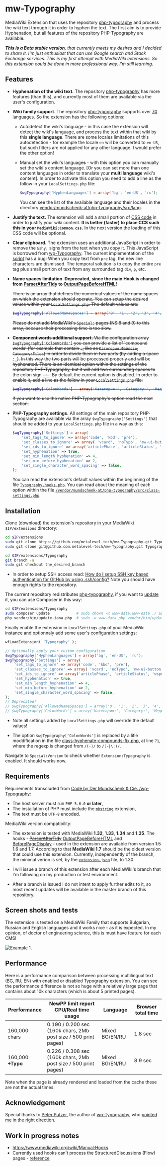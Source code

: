 # mw-Typography

MediaWiki Extension that uses the repository [php-typography](https://github.com/mundschenk-at/php-typography) and process the wiki text through it in order to hyphen the text. The first aim is to provide Hyphenation, but all features of the repository PHP-Typography are available.

***This is a Beta stable version**, that currently meets my desires and I decided to share it. I'm just enthusiast that can use Google search and Stack Exchange services. This is my first attempt with MediaWiki extensions. So this extension could be done in more professional way. I'm still learning.*

## Features

* **Hyphenation of the wiki text.** The repository [php-typography](https://github.com/mundschenk-at/php-typography) has more features (than this), and currently most of them are available via the user's configuration.

* **Wiki family support**. The repository [php-typography](https://github.com/mundschenk-at/php-typography) supports over [70 languages](vendor/mundschenk-at/php-typography/src/lang). So the extension has the following options:

  * Autodetect the wiki's language - in this case the extension will detect the wiki's language, and process the text within that wiki by this **single language**. There are some locales limitations of this autodetection - for example the locale `en` will be converted to `en-US`, but such filters are not applied for any other language. I would prefer the other option!

  * Manual set the wiki's language**s** - with this option you can manually set the wiki's content language. [Or you can set more than one content languages in order to translate your **multi language** wiki's content]. In order to activate this option you need to add a line as the follow in your `LocalSettings.php` file:

    ````php
    $wgTypography['HyphenLanguages'] = array('bg', 'en-US', 'ru');
    ````

     You can see the list of the available language and their locales in the directory [vendor/mundschenk-at/php-typography/src/lang](vendor/mundschenk-at/php-typography/src/lang).

* **Justify the text.** The extension will add a small portion of [CSS code](modules/TypographyStyle.css) in order to justify your wiki content. **It is better (faster) to place CCS such this in your `MediaWiki:Common.css`.** In the next version the loading of this CSS code will be optional.

* **Clear clipboard.** The extension uses an additional JavaScript in order to remove the `&shy;` signs from the text when you copy it. This JavaScript is borrowed from [wp-Typography](https://wordpress.org/plugins/wp-typography/). The current implementation of the [script](/modules) has a bug: When you copy text from `pre` tag, the new line characters are dismissed. The temporal solution is to copy the entire `pre` tag plus small portion of text from any surrounded tag `div`, `p`, etc.

* **Name spaces limitation. Deprecated, since the main Hook is changed from [ParserAfterTidy](https://www.mediawiki.org/wiki/Manual:Hooks/ParserAfterTidy) to [OutputPageBeforeHTML](https://www.mediawiki.org/wiki/Manual:Hooks/OutputPageBeforeHTML)!**

  <s>There is an array that defines the numerical values of the name spaces on which the extension should operate. You can setup the desired values within your `LocalSettings.php`. The default values are:

  ````php
  $wgTypography['AllowedNameSpaces'] = array('0', '1', '2', '3', '4', '5', '6', '7', '10', '11', '12', '13', '14', '15');
  ````

  Please do not add MediaWiki's `Special:` pages (NS 8 and 9) to this array, because their processing time is too slow.</s>

* <s>**Component words additional support.** Via the configuration array `$wgTypography['ColonWords']` you can provide a list of  'compound words' (for example that contain `:`, like as `Категория:Файлове`, `Category:Files`) in order to divide them in two parts (by adding a space `:_`). In this way the two parts will be processed properly and will be hyphenated. There is an identical option within the settings of the repository PHP-Typography, but it will add two surrounding spaces to the colon sign `_:_`. By default the current option is disabled. In order to enable it, add a line as the follow in your `LocalSettings.php` file:

   ````php
   $wgTypography['ColonWords'] = array('Категория:', 'Category:', 'МедияУики:', 'MediaWiki:', 'Extension:');
   ````

   If you want to use the native PHP-Typography's option read the next section.</s>

* **PHP-Typography settings.** All settings of the main repository PHP-Typography are available via the array `$wgTypography['Settings']` that should be added to your `LocalSettings.php` file in a way as this:

  ````php
  $wgTypography['Settings'] = array(
      'set_tags_to_ignore' => array('code', 'kbd', 'pre'),
      'set_classes_to_ignore' => array( 'vcard', 'noTypo', 'mw-ui-button', 'mw-whatlinkshere-list'),
      'set_ids_to_ignore' => array('articlePhase', 'articleStatus', 'wspmTable', 'articleBelongsTo'),
      'set_hyphenation' => true,
      'set_min_length_hyphenation' => 4,
      'set_min_before_hyphenation' => 2,
      'set_single_character_word_spacing' => false,
  );
  ````
  
  You can read the extension's default values within the beginning of the file [`Typography.hooks.php`](/Typography.hooks.php). You can read about the meaning of each option within the file [`/vendor/mundschenk-at/php-typography/src/class-settings.php`](vendor/mundschenk-at/php-typography/src/class-settings.php).

## Installation

Clone (download) the extension's repository in your MediaWiki `$IP/extensions` directory:

````bash
cd $IP/extensions
sudo git clone https://github.com/metalevel-tech/mw-Typography.git Typography # HTTPS
sudo git clone git@github.com:metalevel-tech/mw-Typography.git Typography     # SSH

cd $IP/extensions/Typography
git branch -a
sudo git checkout the_desired_branch
````

* In order to setup SSH access read: [How do I setup SSH key based authentication for GitHub by using .ssh/config?](https://askubuntu.com/a/1097078/566421) Note you should have enough rights to the repository.

The current repository redistributes [php-typography](https://github.com/mundschenk-at/php-typography), if you want to [update](https://github.com/mundschenk-at/php-typography#installation) it, you can use Composer in this way:

````bash
cd $IP/extensions/Typography
sudo composer update            # sudo chown -R www-data:www-data ./ && sudo -u www-data composer update
php vendor/bin/update-iana.php  # sudo -u www-data php vendor/bin/update-iana.php
````

Finally enable the extension in `LocalSettings.php` of your MediaWiki instance and optionnaly add some user's configuration settings:

````php
wfLoadExtension( 'Typography' );

// Optionally apply your custom configuration
$wgTypography['HyphenLanguages'] = array('bg', 'en-US', 'ru');
$wgTypography['Settings'] = array(
    'set_tags_to_ignore' => array('code', 'kbd', 'pre'),
    'set_classes_to_ignore' => array( 'vcard', 'noTypo', 'mw-ui-button', 'mw-whatlinkshere-list'),
    'set_ids_to_ignore' => array('articlePhase', 'articleStatus', 'wspmTable', 'articleBelongsTo'),
    'set_hyphenation' => true,
    'set_min_length_hyphenation' => 4,
    'set_min_before_hyphenation' => 2,
    'set_single_character_word_spacing' => false,
);
// Deprecated!
// $wgTypography['AllowedNameSpaces'] = array('0', '1', '2', '3', '4', '5', '6', '7', '10', '11', '12', '13', '14', '15', '20', '21');
// $wgTypography['ColonWords'] = array('Категория:', 'Category:', 'МедияУики:', 'MediaWiki:', 'Extension:');
````

* Note all settings added by `LocalSettings.php` will override the default values!

* The option `$wgTypography['ColonWords']` is replaced by a litle moddification in the file [class-hyphenate-compounds-fix.php](vendor/mundschenk-at/php-typography/src/fixes/token-fixes/class-hyphenate-compounds-fix.php), at line `71`, where the regexp is changed from `/(-)/` to `/(-|\:)/`.

Navigate to `Special:Version` to check whether `Extension:Typography` is enabled. It should works now.

## Requirements

Requirements transcluded from [Code by Der Mundschenk & Cie. /wp-Typography](https://code.mundschenk.at/wp-typography/):

* The host server must run `PHP 5.6.0` **or later**,
* The installation of PHP must include the [`mbstring`](https://www.php.net/manual/en/mbstring.installation.php) extension,
* The text must be `UTF‐8` encoded.

MediaWiki version compatibility:

* The extension is tested with MediaWiki **1.32**, **1.33**, **1.34** and **1.35**. The hooks - <s>[ParserAfterTidy](https://www.mediawiki.org/wiki/Manual:Hooks/ParserAfterTidy)</s> [OutputPageBeforeHTML](https://www.mediawiki.org/wiki/Manual:Hooks/OutputPageBeforeHTML) and [BeforePageDisplay](https://www.mediawiki.org/wiki/Manual:Hooks/BeforePageDisplay) - used in the extension are available from version <s>1.5</s> 1.6 and 1.7. According to that **MediaWiki 1.7** should be the oldest version that could use this extension. Currently, independently of the branch, the minimal verion is set, by the [`extension.json`](/extension.json) file, to 1.30.

* I will issue a branch of this extension after each MediaWiki's branch that I'm following on my production or test environment.

* After a branch is issued I do not intent to apply further edits to it, so most recent updates will be available in the master branch of this repository.

## Screen shots and tests

The extension is tested on a MediaWiki Family that supports Bulgarian, Russian and English languages and it works nice - as it is expected. In my opinion, of doctor of engineering science, this is must have feature for each CMS!

![Example 1.](.images/comparison_between_articles_with_and_without_hyphenation.png)

## Performance

Here is a performance comparison between processing multilingual text (BG, RU, EN) with enabled or disabled Typography extension. You can see the performance difference is not so huge with a relatively large page that contains about 10k characters (which is about 5 printed pages).

| Prerformance      | NewPP limit report CPU/Real time usage                          | Language       | Browser total time |
| ---               | ---                                                             | ---            | ---                |
| 160,000 chars     | 0.190 / 0.200 sec (160k chars, 2Mb post size / 500 print pages) | Mixed BG/EN/RU | 1.8 sec            |
| 160,000 **+Typo** | 0.226 / 0.308 sec (160k chars, 2Mb post size / 500 print pages) | Mixed BG/EN/RU | 8.9 sec            |

Note when the page is already rendered and loaded from the cache these are not the actual times.

## Acknowledgement

Special thanks to [Peter Putzer](https://code.mundschenk.at/), the author of [wp-Typography](https://wordpress.org/plugins/wp-typography/), who [pointed me](https://wordpress.org/support/topic/excellent-great-and-essential-plugin/) in the right direction.

## Work in progress notes

* <https://www.mediawiki.org/wiki/Manual:Hooks>
* Currently used hooks can't process the StructuredDiscussions (Flow) pages - [reference](https://www.mediawiki.org/wiki/Topic:V2lkq91o5myfo6r0)
